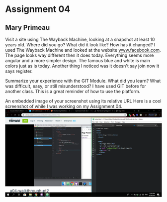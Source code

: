 # Assignment 04
## Mary Primeau

Visit a site using The Wayback Machine, looking at a snapshot at least 10 years old. Where did you go? What did it look like? How has it changed?
I used The Wayback Machine and looked at the website www.facebook.com. The page looks way different then it does today. Everything seems more angular and a more simpler design. The famous blue and white is main colors just as is today. Another thing I noticed was it doesn't say join now it says register.

Summarize your experience with the GIT Module. What did you learn? What was difficult, easy, or still misunderstood?
I have used GIT before for another class. This is a great reminder of how to use the platform.

An embedded image of your screenshot using its relative URL
Here is a cool screenshot of while I was working on my Assignment 04.
![screenshot](./images/Screenshot.png)
